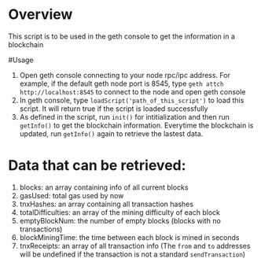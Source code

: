 # Overview 
This script is to be used in the geth console to get the information in a blockchain

#Usage 
1. Open geth console connecting to your node rpc/ipc address. For example, if the default geth node port is 8545, type `geth attch http://localhost:8545` to connect to the node and open geth console
2. In geth console, type `loadScript('path_of_this_script')` to load this script. It will return true if the script is loaded successfully
3. As defined in the script, run `init()` for intitialization and then run `getInfo()` to get the blockchain information. Everytime the blockchain is updated, run `getInfo()` again to retrieve the lastest data.

# Data that can be retrieved: 
1. blocks: an array containing info of all current blocks 
2. gasUsed: total gas used by now
3. tnxHashes: an array containing all transaction hashes
4. totalDifficulties: an array of the mining difficulty of each block
5. emptyBlockNum: the number of empty blocks (blocks with no transactions)
6. blockMiningTime: the time between each block is mined in seconds 
7. tnxReceipts: an array of all transaction info (The `from` and `to` addresses will be undefined if the transaction is not a standard `sendTransaction`)